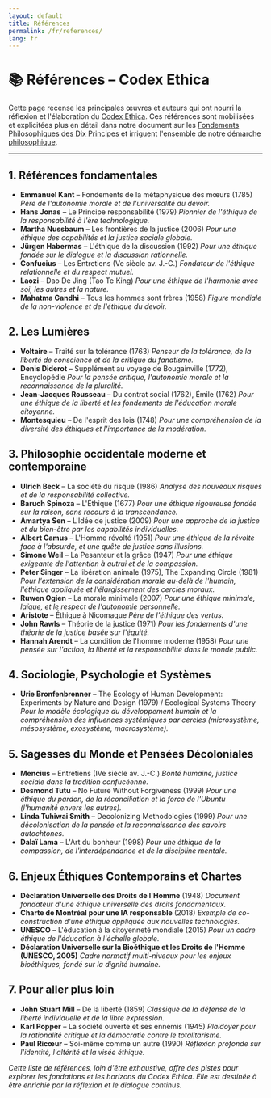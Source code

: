 ```yaml
---
layout: default
title: Références
permalink: /fr/references/
lang: fr
---
```


# 📚 Références – Codex Ethica

Cette page recense les principales œuvres et auteurs qui ont nourri la réflexion et l'élaboration du [Codex Ethica](manifesto.md). Ces références sont mobilisées et explicitées plus en détail dans notre document sur les [Fondements Philosophiques des Dix Principes](principles_foundations.md) et irriguent l'ensemble de notre [démarche philosophique](philosophy.md).

---

## 1. Références fondamentales

- **Emmanuel Kant** – Fondements de la métaphysique des mœurs (1785)
  _Père de l'autonomie morale et de l'universalité du devoir._
- **Hans Jonas** – Le Principe responsabilité (1979)
  _Pionnier de l'éthique de la responsabilité à l'ère technologique._
- **Martha Nussbaum** – Les frontières de la justice (2006)
  _Pour une éthique des capabilités et la justice sociale globale._
- **Jürgen Habermas** – L'éthique de la discussion (1992)
  _Pour une éthique fondée sur le dialogue et la discussion rationnelle._
- **Confucius** – Les Entretiens (Ve siècle av. J.-C.)
  _Fondateur de l'éthique relationnelle et du respect mutuel._
- **Laozi** – Dao De Jing (Tao Te King)
  _Pour une éthique de l'harmonie avec soi, les autres et la nature._
- **Mahatma Gandhi** – Tous les hommes sont frères (1958)
  _Figure mondiale de la non-violence et de l'éthique du devoir._

## 2. Les Lumières

- **Voltaire** – Traité sur la tolérance (1763)
  _Penseur de la tolérance, de la liberté de conscience et de la critique du fanatisme._
- **Denis Diderot** – Supplément au voyage de Bougainville (1772), Encyclopédie
  _Pour la pensée critique, l'autonomie morale et la reconnaissance de la pluralité._
- **Jean-Jacques Rousseau** – Du contrat social (1762), Émile (1762)
  _Pour une éthique de la liberté et les fondements de l'éducation morale citoyenne._
- **Montesquieu** – De l'esprit des lois (1748)
  _Pour une compréhension de la diversité des éthiques et l'importance de la modération._

## 3. Philosophie occidentale moderne et contemporaine

- **Ulrich Beck** – La société du risque (1986)
  _Analyse des nouveaux risques et de la responsabilité collective._
- **Baruch Spinoza** – L'Éthique (1677)
  _Pour une éthique rigoureuse fondée sur la raison, sans recours à la transcendance._
- **Amartya Sen** – L'Idée de justice (2009)
  _Pour une approche de la justice et du bien-être par les capabilités individuelles._
- **Albert Camus** – L'Homme révolté (1951)
  _Pour une éthique de la révolte face à l'absurde, et une quête de justice sans illusions._
- **Simone Weil** – La Pesanteur et la grâce (1947)
  _Pour une éthique exigeante de l'attention à autrui et de la compassion._
- **Peter Singer** – La libération animale (1975), The Expanding Circle (1981)
  _Pour l'extension de la considération morale au-delà de l'humain, l'éthique appliquée et l'élargissement des cercles moraux._
- **Ruwen Ogien** – La morale minimale (2007)
  _Pour une éthique minimale, laïque, et le respect de l'autonomie personnelle._
- **Aristote** – Éthique à Nicomaque
  _Père de l'éthique des vertus._
- **John Rawls** – Théorie de la justice (1971)
  _Pour les fondements d'une théorie de la justice basée sur l'équité._
- **Hannah Arendt** – La condition de l'homme moderne (1958)
  _Pour une pensée sur l'action, la liberté et la responsabilité dans le monde public._

## 4. Sociologie, Psychologie et Systèmes

- **Urie Bronfenbrenner** – The Ecology of Human Development: Experiments by Nature and Design (1979) / Ecological Systems Theory
  _Pour le modèle écologique du développement humain et la compréhension des influences systémiques par cercles (microsystème, mésosystème, exosystème, macrosystème)._

## 5. Sagesses du Monde et Pensées Décoloniales

- **Mencius** – Entretiens (IVe siècle av. J.-C.)
  _Bonté humaine, justice sociale dans la tradition confucéenne._
- **Desmond Tutu** – No Future Without Forgiveness (1999)
  _Pour une éthique du pardon, de la réconciliation et la force de l'Ubuntu (l'humanité envers les autres)._
- **Linda Tuhiwai Smith** – Decolonizing Methodologies (1999)
  _Pour une décolonisation de la pensée et la reconnaissance des savoirs autochtones._
- **Dalaï Lama** – L'Art du bonheur (1998)
  _Pour une éthique de la compassion, de l'interdépendance et de la discipline mentale._

## 6. Enjeux Éthiques Contemporains et Chartes

- **Déclaration Universelle des Droits de l'Homme** (1948)
  _Document fondateur d'une éthique universelle des droits fondamentaux._
- **Charte de Montréal pour une IA responsable** (2018)
  _Exemple de co-construction d'une éthique appliquée aux nouvelles technologies._
- **UNESCO** – L'éducation à la citoyenneté mondiale (2015)
  _Pour un cadre éthique de l'éducation à l'échelle globale._
- **Déclaration Universelle sur la Bioéthique et les Droits de l'Homme (UNESCO, 2005)**
  _Cadre normatif multi-niveaux pour les enjeux bioéthiques, fondé sur la dignité humaine._

## 7. Pour aller plus loin

- **John Stuart Mill** – De la liberté (1859)
  _Classique de la défense de la liberté individuelle et de la libre expression._
- **Karl Popper** – La société ouverte et ses ennemis (1945)
  _Plaidoyer pour la rationalité critique et la démocratie contre le totalitarisme._
- **Paul Ricœur** – Soi-même comme un autre (1990)
  _Réflexion profonde sur l'identité, l'altérité et la visée éthique._

*Cette liste de références, loin d'être exhaustive, offre des pistes pour explorer les fondations et les horizons du Codex Ethica. Elle est destinée à être enrichie par la réflexion et le dialogue continus.* 